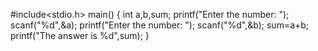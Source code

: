 #include<stdio.h>
main()
{
	int a,b,sum;
	printf("Enter the number: ");
	scanf("%d",&a);
	printf("Enter the number: ");
	scanf("%d",&b);
	sum=a+b;
	printf("The answer is %d",sum);
} 
